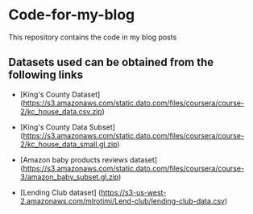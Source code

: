 # Code-for-my-blog
This repository contains the code in my blog posts

## Datasets used can be obtained from the following links
 * [King's County Dataset] (https://s3.amazonaws.com/static.dato.com/files/coursera/course-2/kc_house_data.csv.zip)
 
 * [King's County Data Subset] (https://s3.amazonaws.com/static.dato.com/files/coursera/course-2/kc_house_data_small.gl.zip)
 
 * [Amazon baby products reviews dataset] (https://s3.amazonaws.com/static.dato.com/files/coursera/course-3/amazon_baby_subset.gl.zip)
 
 * [Lending Club dataset] (https://s3-us-west-2.amazonaws.com/mlrotimi/Lend-club/lending-club-data.csv)
 
 
   